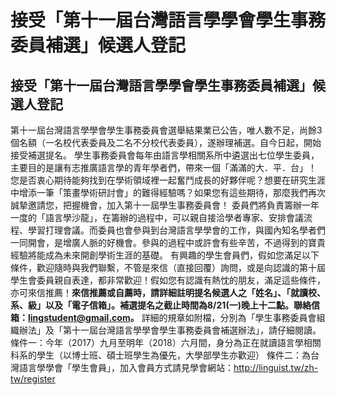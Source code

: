 # 接受「第十一屆台灣語言學學會學生事務委員補選」候選人登記

## 接受「第十一屆台灣語言學學會學生事務委員補選」候選人登記

第十一屆台灣語言學學會學生事務委員會選舉結果業已公告，唯人數不足，尚餘3個名額（一名校代表委員及二名不分校代表委員），遂辦理補選。自今日起，開始接受補選提名。
學生事務委員會每年由語言學相關系所中遴選出七位學生委員，主要目的是讓有志推廣語言學的青年學者們，帶來一個「滿滿的大．平．台」！
您是否衷心期待能夠找到在學術領域裡一起奮鬥成長的好夥伴呢？想要在研究生涯中增添一筆「策畫學術研討會」的難得經驗嗎？如果您有這些期待，那麼我們再次誠摯邀請您，把握機會，加入第十一屆學生事務委員會！
委員們將負責籌辦一年一度的「語言學沙龍」，在籌辦的過程中，可以親自接洽學者專家、安排會議流程、學習打理會議。而委員也會參與到台灣語言學學會的工作，與國內知名學者們一同開會，是增廣人脈的好機會。參與的過程中或許會有些辛苦，不過得到的寶貴經驗將能成為未來開創學術生涯的基礎。
有興趣的學生會員們，假如您滿足以下條件，歡迎隨時與我們聯繫，不管是來信（直接回覆）詢問，或是向認識的第十屆學生會委員親自表達，都非常歡迎！假如您有認識有熱忱的朋友，滿足這些條件，亦可來信推薦！**來信推薦或自薦時，請詳細註明提名候選人之「姓名」、「就讀校、系、級」以及「電子信箱」。補選提名之截止時間為8/21(一)晚上十二點。聯絡信箱：[lingstudent@gmail.com](mailto:lingstudent@gmail.com)。**
詳細的規章如附檔，分別為「學生事務委員會組織辦法」及「第十一屆台灣語言學學會學生事務委員會補選辦法」，請仔細閱讀。
條件一：今年（2017）九月至明年（2018）六月間，身分為正在就讀語言學相關科系的學生（以博士班、碩士班學生為優先，大學部學生亦歡迎）
條件二：為台灣語言學學會「學生會員」，加入會員方式請見學會網站：http://linguist.tw/zh-tw/register